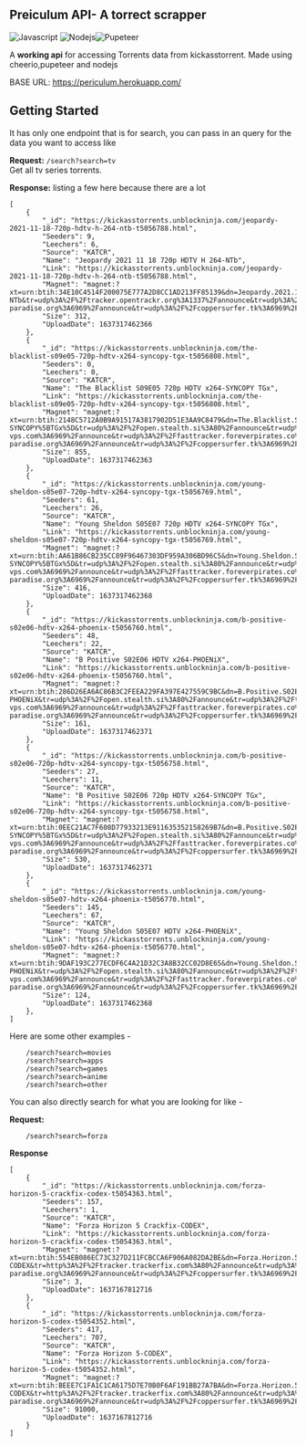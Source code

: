 

## Preiculum API- A torrect scrapper

<img alt="Javascript" src="https://img.shields.io/badge/JavaScript-323330?style=for-the-badge&logo=javascript&logoColor=F7DF1E"/> <img alt="Nodejs" src="https://img.shields.io/badge/Node.js-339933?style=for-the-badge&logo=nodedotjs&logoColor=white"/><img alt="Pupeteer" src="https://img.shields.io/badge/Puppeteer-40B5A4?style=for-the-badge&logo=Puppeteer&logoColor=white"/>

A __working api__ for accessing Torrents data from kickasstorrent. Made using cheerio,pupeteer and nodejs        


BASE URL: https://periculum.herokuapp.com/  


## Getting Started

It has only one endpoint that is for search, you can pass in an query for the data you want to access like

**Request:** 
```/search?search=tv```    
  Get all tv series torrents.  

**Response:**
  listing a few here because there are a lot

```
[
    {
        "_id": "https://kickasstorrents.unblockninja.com/jeopardy-2021-11-18-720p-hdtv-h-264-ntb-t5056788.html",
        "Seeders": 9,
        "Leechers": 6,
        "Source": "KATCR",
        "Name": "Jeopardy 2021 11 18 720p HDTV H 264-NTb",
        "Link": "https://kickasstorrents.unblockninja.com/jeopardy-2021-11-18-720p-hdtv-h-264-ntb-t5056788.html",
        "Magnet": "magnet:?xt=urn:btih:34E10C4514F200075E777A2D8CC1AD213FF85139&dn=Jeopardy.2021.11.18.720p.HDTV.H.264-NTb&tr=udp%3A%2F%2Ftracker.opentrackr.org%3A1337%2Fannounce&tr=udp%3A%2F%2Fexodus.desync.com%3A6969&tr=udp%3A%2F%2Ftracker.torrent.eu.org%3A451&tr=udp%3A%2F%2Fopen.stealth.si%3A80%2Fannounce&tr=udp%3A%2F%2Ftracker.openbittorrent.com%3A6969&tr=udp%3A%2F%2Ftracker.internetwarriors.net%3A1337%2Fannounce&tr=udp%3A%2F%2Ftracker.zer0day.to%3A1337%2Fannounce&tr=udp%3A%2F%2Ftracker.leechers-paradise.org%3A6969%2Fannounce&tr=udp%3A%2F%2Fcoppersurfer.tk%3A6969%2Fannounce",
        "Size": 312,
        "UploadDate": 1637317462366
    },
    {
        "_id": "https://kickasstorrents.unblockninja.com/the-blacklist-s09e05-720p-hdtv-x264-syncopy-tgx-t5056808.html",
        "Seeders": 0,
        "Leechers": 0,
        "Source": "KATCR",
        "Name": "The Blacklist S09E05 720p HDTV x264-SYNCOPY TGx",
        "Link": "https://kickasstorrents.unblockninja.com/the-blacklist-s09e05-720p-hdtv-x264-syncopy-tgx-t5056808.html",
        "Magnet": "magnet:?xt=urn:btih:2148C5712A0B9A91517A3817902D51E3AA9C8479&dn=The.Blacklist.S09E05.720p.HDTV.x264-SYNCOPY%5BTGx%5D&tr=udp%3A%2F%2Fopen.stealth.si%3A80%2Fannounce&tr=udp%3A%2F%2Ftracker.tiny-vps.com%3A6969%2Fannounce&tr=udp%3A%2F%2Ffasttracker.foreverpirates.co%3A6969%2Fannounce&tr=udp%3A%2F%2Ftracker.opentrackr.org%3A1337%2Fannounce&tr=udp%3A%2F%2Fexplodie.org%3A6969%2Fannounce&tr=udp%3A%2F%2Ftracker.cyberia.is%3A6969%2Fannounce&tr=udp%3A%2F%2Fipv4.tracker.harry.lu%3A80%2Fannounce&tr=udp%3A%2F%2Ftracker.uw0.xyz%3A6969%2Fannounce&tr=udp%3A%2F%2Fopentracker.i2p.rocks%3A6969%2Fannounce&tr=udp%3A%2F%2Ftracker.birkenwald.de%3A6969%2Fannounce&tr=udp%3A%2F%2Ftracker.torrent.eu.org%3A451%2Fannounce&tr=udp%3A%2F%2Ftracker.moeking.me%3A6969%2Fannounce&tr=udp%3A%2F%2Fopentor.org%3A2710%2Fannounce&tr=udp%3A%2F%2Ftracker.dler.org%3A6969%2Fannounce&tr=udp%3A%2F%2Ftracker.zer0day.to%3A1337%2Fannounce&tr=udp%3A%2F%2Ftracker.leechers-paradise.org%3A6969%2Fannounce&tr=udp%3A%2F%2Fcoppersurfer.tk%3A6969%2Fannounce",
        "Size": 855,
        "UploadDate": 1637317462363
    },
    {
        "_id": "https://kickasstorrents.unblockninja.com/young-sheldon-s05e07-720p-hdtv-x264-syncopy-tgx-t5056769.html",
        "Seeders": 61,
        "Leechers": 26,
        "Source": "KATCR",
        "Name": "Young Sheldon S05E07 720p HDTV x264-SYNCOPY TGx",
        "Link": "https://kickasstorrents.unblockninja.com/young-sheldon-s05e07-720p-hdtv-x264-syncopy-tgx-t5056769.html",
        "Magnet": "magnet:?xt=urn:btih:AA61B86CB235CC89F96467303DF959A306BD96C5&dn=Young.Sheldon.S05E07.720p.HDTV.x264-SYNCOPY%5BTGx%5D&tr=udp%3A%2F%2Fopen.stealth.si%3A80%2Fannounce&tr=udp%3A%2F%2Ftracker.tiny-vps.com%3A6969%2Fannounce&tr=udp%3A%2F%2Ffasttracker.foreverpirates.co%3A6969%2Fannounce&tr=udp%3A%2F%2Ftracker.opentrackr.org%3A1337%2Fannounce&tr=udp%3A%2F%2Fexplodie.org%3A6969%2Fannounce&tr=udp%3A%2F%2Ftracker.cyberia.is%3A6969%2Fannounce&tr=udp%3A%2F%2Fipv4.tracker.harry.lu%3A80%2Fannounce&tr=udp%3A%2F%2Ftracker.uw0.xyz%3A6969%2Fannounce&tr=udp%3A%2F%2Fopentracker.i2p.rocks%3A6969%2Fannounce&tr=udp%3A%2F%2Ftracker.birkenwald.de%3A6969%2Fannounce&tr=udp%3A%2F%2Ftracker.torrent.eu.org%3A451%2Fannounce&tr=udp%3A%2F%2Ftracker.moeking.me%3A6969%2Fannounce&tr=udp%3A%2F%2Fopentor.org%3A2710%2Fannounce&tr=udp%3A%2F%2Ftracker.dler.org%3A6969%2Fannounce&tr=udp%3A%2F%2Ftracker.zer0day.to%3A1337%2Fannounce&tr=udp%3A%2F%2Ftracker.leechers-paradise.org%3A6969%2Fannounce&tr=udp%3A%2F%2Fcoppersurfer.tk%3A6969%2Fannounce",
        "Size": 416,
        "UploadDate": 1637317462368
    },
    {
        "_id": "https://kickasstorrents.unblockninja.com/b-positive-s02e06-hdtv-x264-phoenix-t5056760.html",
        "Seeders": 48,
        "Leechers": 22,
        "Source": "KATCR",
        "Name": "B Positive S02E06 HDTV x264-PHOENiX",
        "Link": "https://kickasstorrents.unblockninja.com/b-positive-s02e06-hdtv-x264-phoenix-t5056760.html",
        "Magnet": "magnet:?xt=urn:btih:286D26EA6AC86B3C2FEEA229FA397E427559C9BC&dn=B.Positive.S02E06.HDTV.x264-PHOENiX&tr=udp%3A%2F%2Fopen.stealth.si%3A80%2Fannounce&tr=udp%3A%2F%2Ftracker.tiny-vps.com%3A6969%2Fannounce&tr=udp%3A%2F%2Ffasttracker.foreverpirates.co%3A6969%2Fannounce&tr=udp%3A%2F%2Ftracker.opentrackr.org%3A1337%2Fannounce&tr=udp%3A%2F%2Fexplodie.org%3A6969%2Fannounce&tr=udp%3A%2F%2Ftracker.cyberia.is%3A6969%2Fannounce&tr=udp%3A%2F%2Fipv4.tracker.harry.lu%3A80%2Fannounce&tr=udp%3A%2F%2Ftracker.uw0.xyz%3A6969%2Fannounce&tr=udp%3A%2F%2Fopentracker.i2p.rocks%3A6969%2Fannounce&tr=udp%3A%2F%2Ftracker.birkenwald.de%3A6969%2Fannounce&tr=udp%3A%2F%2Ftracker.torrent.eu.org%3A451%2Fannounce&tr=udp%3A%2F%2Ftracker.moeking.me%3A6969%2Fannounce&tr=udp%3A%2F%2Fopentor.org%3A2710%2Fannounce&tr=udp%3A%2F%2Ftracker.dler.org%3A6969%2Fannounce&tr=udp%3A%2F%2Ftracker.zer0day.to%3A1337%2Fannounce&tr=udp%3A%2F%2Ftracker.leechers-paradise.org%3A6969%2Fannounce&tr=udp%3A%2F%2Fcoppersurfer.tk%3A6969%2Fannounce",
        "Size": 161,
        "UploadDate": 1637317462371
    },
    {
        "_id": "https://kickasstorrents.unblockninja.com/b-positive-s02e06-720p-hdtv-x264-syncopy-tgx-t5056758.html",
        "Seeders": 27,
        "Leechers": 11,
        "Source": "KATCR",
        "Name": "B Positive S02E06 720p HDTV x264-SYNCOPY TGx",
        "Link": "https://kickasstorrents.unblockninja.com/b-positive-s02e06-720p-hdtv-x264-syncopy-tgx-t5056758.html",
        "Magnet": "magnet:?xt=urn:btih:0EEC21AC7F608D77933213E911635352158269B7&dn=B.Positive.S02E06.720p.HDTV.x264-SYNCOPY%5BTGx%5D&tr=udp%3A%2F%2Fopen.stealth.si%3A80%2Fannounce&tr=udp%3A%2F%2Ftracker.tiny-vps.com%3A6969%2Fannounce&tr=udp%3A%2F%2Ffasttracker.foreverpirates.co%3A6969%2Fannounce&tr=udp%3A%2F%2Ftracker.opentrackr.org%3A1337%2Fannounce&tr=udp%3A%2F%2Fexplodie.org%3A6969%2Fannounce&tr=udp%3A%2F%2Ftracker.cyberia.is%3A6969%2Fannounce&tr=udp%3A%2F%2Fipv4.tracker.harry.lu%3A80%2Fannounce&tr=udp%3A%2F%2Ftracker.uw0.xyz%3A6969%2Fannounce&tr=udp%3A%2F%2Fopentracker.i2p.rocks%3A6969%2Fannounce&tr=udp%3A%2F%2Ftracker.birkenwald.de%3A6969%2Fannounce&tr=udp%3A%2F%2Ftracker.torrent.eu.org%3A451%2Fannounce&tr=udp%3A%2F%2Ftracker.moeking.me%3A6969%2Fannounce&tr=udp%3A%2F%2Fopentor.org%3A2710%2Fannounce&tr=udp%3A%2F%2Ftracker.dler.org%3A6969%2Fannounce&tr=udp%3A%2F%2Ftracker.zer0day.to%3A1337%2Fannounce&tr=udp%3A%2F%2Ftracker.leechers-paradise.org%3A6969%2Fannounce&tr=udp%3A%2F%2Fcoppersurfer.tk%3A6969%2Fannounce",
        "Size": 530,
        "UploadDate": 1637317462371
    },
    {
        "_id": "https://kickasstorrents.unblockninja.com/young-sheldon-s05e07-hdtv-x264-phoenix-t5056770.html",
        "Seeders": 145,
        "Leechers": 67,
        "Source": "KATCR",
        "Name": "Young Sheldon S05E07 HDTV x264-PHOENiX",
        "Link": "https://kickasstorrents.unblockninja.com/young-sheldon-s05e07-hdtv-x264-phoenix-t5056770.html",
        "Magnet": "magnet:?xt=urn:btih:9DAF193C277ECDF6C4A21D32C3A8B32CC02D8E65&dn=Young.Sheldon.S05E07.HDTV.x264-PHOENiX&tr=udp%3A%2F%2Fopen.stealth.si%3A80%2Fannounce&tr=udp%3A%2F%2Ftracker.tiny-vps.com%3A6969%2Fannounce&tr=udp%3A%2F%2Ffasttracker.foreverpirates.co%3A6969%2Fannounce&tr=udp%3A%2F%2Ftracker.opentrackr.org%3A1337%2Fannounce&tr=udp%3A%2F%2Fexplodie.org%3A6969%2Fannounce&tr=udp%3A%2F%2Ftracker.cyberia.is%3A6969%2Fannounce&tr=udp%3A%2F%2Fipv4.tracker.harry.lu%3A80%2Fannounce&tr=udp%3A%2F%2Ftracker.uw0.xyz%3A6969%2Fannounce&tr=udp%3A%2F%2Fopentracker.i2p.rocks%3A6969%2Fannounce&tr=udp%3A%2F%2Ftracker.birkenwald.de%3A6969%2Fannounce&tr=udp%3A%2F%2Ftracker.torrent.eu.org%3A451%2Fannounce&tr=udp%3A%2F%2Ftracker.moeking.me%3A6969%2Fannounce&tr=udp%3A%2F%2Fopentor.org%3A2710%2Fannounce&tr=udp%3A%2F%2Ftracker.dler.org%3A6969%2Fannounce&tr=udp%3A%2F%2Ftracker.zer0day.to%3A1337%2Fannounce&tr=udp%3A%2F%2Ftracker.leechers-paradise.org%3A6969%2Fannounce&tr=udp%3A%2F%2Fcoppersurfer.tk%3A6969%2Fannounce",
        "Size": 124,
        "UploadDate": 1637317462368
    },
]    
```

Here are some other examples - 

```
    /search?search=movies
    /search?search=apps
    /search?search=games
    /search?search=anime
    /search?search=other
```

You can also directly search for what you are looking for like -

**Request:**
```
    /search?search=forza
```

**Response**
```
[
    {
        "_id": "https://kickasstorrents.unblockninja.com/forza-horizon-5-crackfix-codex-t5054363.html",
        "Seeders": 157,
        "Leechers": 1,
        "Source": "KATCR",
        "Name": "Forza Horizon 5 Crackfix-CODEX",
        "Link": "https://kickasstorrents.unblockninja.com/forza-horizon-5-crackfix-codex-t5054363.html",
        "Magnet": "magnet:?xt=urn:btih:554EB086EC73C327D211FCBCCA6F906A082DA2BE&dn=Forza.Horizon.5.Crackfix-CODEX&tr=http%3A%2F%2Ftracker.trackerfix.com%3A80%2Fannounce&tr=udp%3A%2F%2F9.rarbg.me%3A2980%2Fannounce&tr=udp%3A%2F%2F9.rarbg.to%3A2790%2Fannounce&tr=udp%3A%2F%2Ftracker.fatkhoala.org%3A13730%2Fannounce&tr=udp%3A%2F%2Ftracker.slowcheetah.org%3A14710%2Fannounce&tr=udp%3A%2F%2Ftracker.zer0day.to%3A1337%2Fannounce&tr=udp%3A%2F%2Ftracker.leechers-paradise.org%3A6969%2Fannounce&tr=udp%3A%2F%2Fcoppersurfer.tk%3A6969%2Fannounce",
        "Size": 3,
        "UploadDate": 1637167812716
    },
    {
        "_id": "https://kickasstorrents.unblockninja.com/forza-horizon-5-codex-t5054352.html",
        "Seeders": 417,
        "Leechers": 707,
        "Source": "KATCR",
        "Name": "Forza Horizon 5-CODEX",
        "Link": "https://kickasstorrents.unblockninja.com/forza-horizon-5-codex-t5054352.html",
        "Magnet": "magnet:?xt=urn:btih:BEEE7C1FA1C1CA6175D7E70B0F6AF191BB27A7BA&dn=Forza.Horizon.5-CODEX&tr=http%3A%2F%2Ftracker.trackerfix.com%3A80%2Fannounce&tr=udp%3A%2F%2F9.rarbg.me%3A2850%2Fannounce&tr=udp%3A%2F%2F9.rarbg.to%3A2940%2Fannounce&tr=udp%3A%2F%2Ftracker.thinelephant.org%3A12720%2Fannounce&tr=udp%3A%2F%2Ftracker.tallpenguin.org%3A15760%2Fannounce&tr=udp%3A%2F%2Ftracker.zer0day.to%3A1337%2Fannounce&tr=udp%3A%2F%2Ftracker.leechers-paradise.org%3A6969%2Fannounce&tr=udp%3A%2F%2Fcoppersurfer.tk%3A6969%2Fannounce",
        "Size": 91000,
        "UploadDate": 1637167812716
    }
]
```


